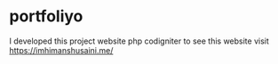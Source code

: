 # portfoliyo
I developed this project website php codigniter to see this website visit https://imhimanshusaini.me/

